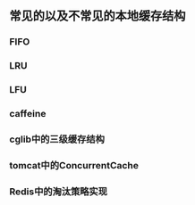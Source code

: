 ## 常见的以及不常见的本地缓存结构
### FIFO
### LRU
### LFU
### caffeine
### cglib中的三级缓存结构
### tomcat中的ConcurrentCache
### Redis中的淘汰策略实现

